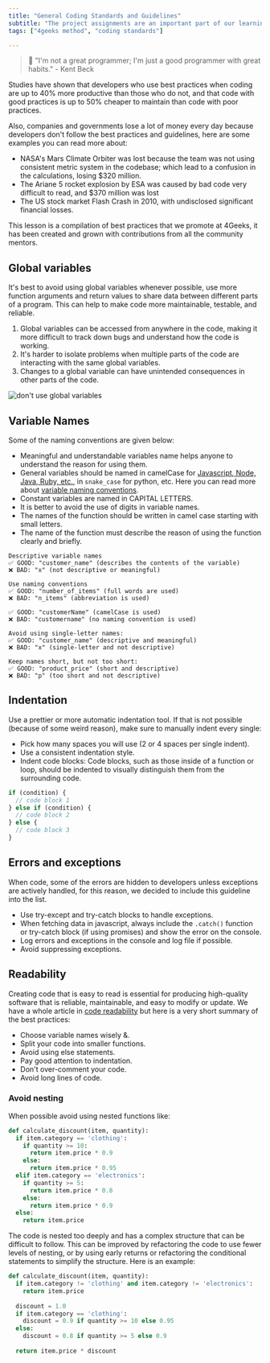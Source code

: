 ```yaml
---
title: "General Coding Standards and Guidelines"
subtitle: "The project assignments are an important part of our learning method, this lessons will show you what to expect and why the matter so much."
tags: ["4geeks method", "coding standards"]

---
```


>  🤯 "I'm not a great programmer; I'm just a good programmer with great habits." - Kent Beck

Studies have shown that developers who use best practices when coding are up to 40% more productive than those who do not, and that code with good practices is up to 50% cheaper to maintain than code with poor practices. 

Also, companies and governments lose a lot of money every day because developers don't follow the best practices and guidelines, here are some examples you can read more about:

- NASA's Mars Climate Orbiter was lost because the team was not using consistent metric system in the codebase; which lead to a confusion in the calculations, losing $320 million.
- The Ariane 5 rocket explosion by ESA was caused by bad code very difficult to read, and $370 million was lost
- The US stock market Flash Crash in 2010, with undisclosed significant financial losses.

This lesson is a compilation of best practices that we promote at 4Geeks, it has been created and grown with contributions from all the community mentors.

## Global variables
It's best to avoid using global variables whenever possible, use more function arguments and return values to share data between different parts of a program. This can help to make code more maintainable, testable, and reliable.

1. Global variables can be accessed from anywhere in the code, making it more difficult to track down bugs and understand how the code is working.
2. It's harder to isolate problems when multiple parts of the code are interacting with the same global variables.
3. Changes to a global variable can have unintended consequences in other parts of the code.

![don't use global variables](https://breathecode.herokuapp.com/v1/media/file/dont-use-global-variables-png?)

## Variable Names
Some of the naming conventions are given below:

- Meaningful and understandable variables name helps anyone to understand the reason for using them.
- General variables should be named in camelCase for [Javascript, Node, Java, Ruby, etc.](https://en.wikipedia.org/wiki/Snake_case), in `snake_case` for python, etc. Here you can read more about [variable naming conventions](https://4geeks.com/lesson/variable-naming-conventions).
- Constant variables are named in CAPITAL LETTERS.
- It is better to avoid the use of digits in variable names.
- The names of the function should be written in camel case starting with small letters.
- The name of the function must describe the reason of using the function clearly and briefly.

```text
Descriptive variable names
✅ GOOD: "customer_name" (describes the contents of the variable)
❌ BAD: "x" (not descriptive or meaningful)

Use naming conventions
✅ GOOD: "number_of_items" (full words are used)
❌ BAD: "n_items" (abbreviation is used)

✅ GOOD: "customerName" (camelCase is used)
❌ BAD: "customername" (no naming convention is used)

Avoid using single-letter names:
✅ GOOD: "customer_name" (descriptive and meaningful)
❌ BAD: "x" (single-letter and not descriptive)

Keep names short, but not too short:
✅ GOOD: "product_price" (short and descriptive)
❌ BAD: "p" (too short and not descriptive)
```

## Indentation

Use a prettier or more automatic indentation tool. If that is not possible (because of some weird reason), make sure to manually indent every single:

- Pick how many spaces you will use (2 or 4 spaces per single indent).
- Use a consistent indentation style.
- Indent code blocks: Code blocks, such as those inside of a function or loop, should be indented to visually distinguish them from the surrounding code.

```javascript
if (condition) {
  // code block 1
} else if (condition) {
  // code block 2
} else {
  // code block 3
}
```

## Errors and exceptions
When code, some of the errors are hidden to developers unless exceptions are actively handled, for this reason, we decided to include this guideline into the list.

- Use try-except and try-catch blocks to handle exceptions.
- When fetching data in javascript, always include the `.catch()` function or try-catch block (if using promises) and show the error on the console.
- Log errors and exceptions in the console and log file if possible.
- Avoid suppressing exceptions.

## Readability

Creating code that is easy to read is essential for producing high-quality software that is reliable, maintainable, and easy to modify or update. We have a whole article in [code readability](/lesson/what-is-and-how-to-improve-code-readability) but here is a very short summary of the best practices:

- Choose variable names wisely &.
- Split your code into smaller functions.
- Avoid using else statements.
- Pay good attention to indentation.
- Don't over-comment your code.
- Avoid long lines of code.

### Avoid nesting

When possible avoid using nested functions like:

```python
def calculate_discount(item, quantity):
  if item.category == 'clothing':
    if quantity >= 10:
      return item.price * 0.9
    else:
      return item.price * 0.95
  elif item.category == 'electronics':
    if quantity >= 5:
      return item.price * 0.8
    else:
      return item.price * 0.9
  else:
    return item.price
```

The code is nested too deeply and has a complex structure that can be difficult to follow. This can be improved by refactoring the code to use fewer levels of nesting, or by using early returns or refactoring the conditional statements to simplify the structure. Here is an example:

```python
def calculate_discount(item, quantity):
  if item.category != 'clothing' and item.category != 'electronics':
    return item.price
  
  discount = 1.0
  if item.category == 'clothing':
    discount = 0.9 if quantity >= 10 else 0.95
  else:
    discount = 0.8 if quantity >= 5 else 0.9
  
  return item.price * discount
```
